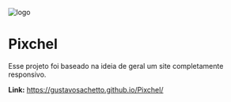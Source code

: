 ![logo](https://github.com/GustavoSachetto/Pixchel/assets/136517074/e7e2392e-52e3-48d5-bf74-e2fc0c000bbf)

# Pixchel
 
Esse projeto foi baseado na ideia de geral um site completamente responsivo. 

__Link:__ https://gustavosachetto.github.io/Pixchel/
